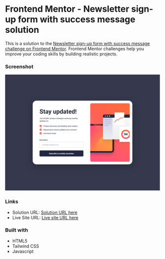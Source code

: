 # Frontend Mentor - Newsletter sign-up form with success message solution

This is a solution to the [Newsletter sign-up form with success message challenge on Frontend Mentor](https://www.frontendmentor.io/challenges/newsletter-signup-form-with-success-message-3FC1AZbNrv). Frontend Mentor challenges help you improve your coding skills by building realistic projects.

### Screenshot

![](./images/Screenshot.png)

### Links

- Solution URL: [Solution URL here](https://github.com/NDK1195/newsletter-sign-up-with-success-message)
- Live Site URL: [Live site URL here](https://ndk1195.github.io/newsletter-sign-up-with-success-message/)

### Built with

- HTML5
- Tailwind CSS
- Javascript
